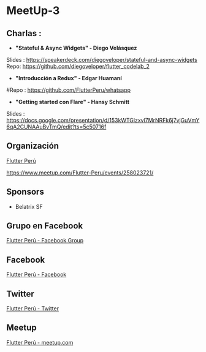 # MeetUp-3

## Charlas :

- **"Stateful & Async Widgets" - Diego Velásquez**

Slides : https://speakerdeck.com/diegoveloper/stateful-and-async-widgets
Repo: https://github.com/diegoveloper/flutter_codelab_2


- **"Introducción a Redux" - Edgar Huamaní**

#Repo  : https://github.com/FlutterPeru/whatsapp

- **"Getting started con Flare" - Hansy Schmitt**

Slides  : https://docs.google.com/presentation/d/153kWTGlzxvl7MrNRFk6j7vjGuVmY6qA2CUNAAuBvTmQ/edit?ts=5c50716f


## Organización 
[Flutter Perú](https://github.com/FlutterPeru)


https://www.meetup.com/Flutter-Peru/events/258023721/


## Sponsors

- Belatrix SF 

## Grupo en Facebook 

[Flutter Perú - Facebook Group](https://www.facebook.com/groups/flutterperu)

## Facebook 

[Flutter Perú - Facebook](https://www.facebook.com/FlutterPeru)

## Twitter 

[Flutter Perú - Twitter](https://twitter.com/FlutterPeru)

## Meetup 

[Flutter Perú - meetup.com](https://www.meetup.com/Flutter-Peru/)
